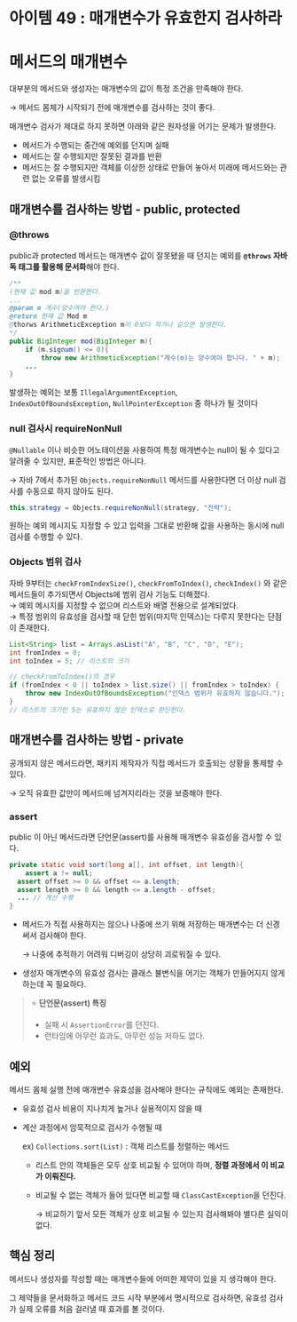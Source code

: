 # 아이템 49 : 매개변수가 유효한지 검사하라

# 메서드의 매개변수

대부분의 메서드와 생성자는 매개변수의 값이 특정 조건을 만족해야 한다. 

→ 메서드 몸체가 시작되기 전에 매개변수를 검사하는 것이 좋다.

매개변수 검사가 제대로 하지 못하면 아래와 같은 원자성을 어기는 문제가 발생한다.

- 메서드가 수행되는 중간에 예외를 던지며 실패
- 메서드는 잘 수행되지만 잘못된 결과를 반환
- 메서드는 잘 수행되지만 객체를 이상한 상태로 만들어 놓아서 미래에 메서드와는 관련 없는 오류를 발생시킴

## 매개변수를 검사하는 방법 - public, protected

### @throws

public과 protected 메서드는 매개변수 값이 잘못됐을 때 던지는 예외를 **`@throws` 자바독 태그를 활용해 문서화**해야 한다.

```java
/**
(현재 값 mod m)을 반환한다. 
...
@param m 계수(양수여야 한다.)
@return 현재 값 Mod m
@thorws ArithmeticException m이 0보다 작거나 같으면 발생한다.
*/
public BigInteger mod(BigInteger m){
	if (m.signum() <= 0){
    	throw new ArithmeticException("계수(m)는 양수여야 합니다. " + m);
    ...
}
```

발생하는 예외는 보통 `IllegalArgumentException`, 
`IndexOutOfBoundsException`, `NullPointerException` 중 하나가 될 것이다

### **null 검사시 requireNonNull**

`@Nullable` 이나 비슷한 어노테이션을 사용하여 특정 매개변수는 null이 될 수 있다고 알려줄 수 있지만, 표준적인 방법은 아니다.

→ 자바 7에서 추가된 `Objects.requireNonNull` 메서드를 사용한다면 더 이상 null 검사를 수동으로 하지 않아도 된다.

```java
this.strategy = Objects.requireNonNull(strategy, "전략");
```

원하는 예외 메시지도 지정할 수 있고 입력을 그대로 반환해 값을 사용하는 동시에 null 검사를 수행할 수 있다.

### Objects 범위 검사

자바 9부터는 `checkFromIndexSize()`, `checkFromToIndex()`, `checkIndex()` 와 같은 메서드들이 추가되면서 Objects에 범위 검사 기능도 더해졌다. <br>
→ 예외 메시지를 지정할 수 없으며 리스트와 배열 전용으로 설계되었다. <br>
→ 특정 범위의 유효성을 검사할 때 닫힌 범위(마지막 인덱스)는 다루지 못한다는 단점이 존재한다.

```java
List<String> list = Arrays.asList("A", "B", "C", "D", "E");
int fromIndex = 0;
int toIndex = 5; // 리스트의 크기

// checkFromToIndex()의 경우
if (fromIndex < 0 || toIndex > list.size() || fromIndex > toIndex) {
    throw new IndexOutOfBoundsException("인덱스 범위가 유효하지 않습니다.");
}
// 리스트의 크기인 5는 유효하지 않은 인덱스로 판단한다.
```

## 매개변수를 검사하는 방법 - private

공개되지 않은 메서드라면, 패키지 제작자가 직접 메서드가 호출되는 상황을 통제할 수 있다. 

→ 오직 유효한 값만이 메서드에 넘겨지리라는 것을 보증해야 한다.

### assert

public 이 아닌 메서드라면 단언문(assert)를 사용해 매개변수 유효성을 검사할 수 있다.

```java
private static void sort(long a[], int offset, int length){
	assert a != null;
  assert offset >= 0 && offset <= a.length;
  assert length >= 0 && length <= a.length - offset;
  ... // 계산 수행
}
```

- 메서드가 직접 사용하지는 않으나 나중에 쓰기 위해 저장하는 매개변수는 더 신경 써서 검사해야 한다.
    
    → 나중에 추적하기 어려워 디버깅이 상당히 괴로워질 수 있다. 
    
- 생성자 매개변수의 유효성 검사는 클래스 불변식을 어기는 객체가 만들어지지 않게 하는데 꼭 필요하다.

> ⭐ **단언문(assert) 특징**  
>  
> - 실패 시 `AssertionError`를 던진다.  
> - 런타임에 아무런 효과도, 아무런 성능 저하도 없다.  


## 예외

메서드 몸체 실행 전에 매개변수 유효성을 검사해야 한다는 규칙에도 예외는 존재한다. 

- 유효성 검사 비용이 지나치게 높거나 실용적이지 않을 때
- 계산 과정에서 암묵적으로 검사가 수행될 때

    ex) `Collections.sort(List)` : 객체 리스트를 정렬하는 메서드

  - 리스트 안의 객체들은 모두 상호 비교될 수 있어야 하며, **정렬 과정에서 이 비교가 이뤄진다.**
  - 비교될 수 없는 객체가 들어 있다면 비교할 때 `ClassCastException`을 던진다.
      
      → 비교하기 앞서 모든 객체가 상호 비교될 수 있는지 검사해봐야 별다른 실익이 없다. 
    

## 핵심 정리

메서드나 생성자를 작성할 때는 매개변수들에 어떠한 제약이 있을 지 생각해야 한다. 

그 제약들을 문서화하고 메서드 코드 시작 부분에서 명시적으로 검사하면, 유효성 검사가 실제 오류를 처음 걸러낼 때 효과를 볼 것이다.